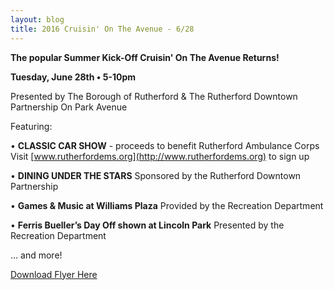 ```yaml
---
layout: blog
title: 2016 Cruisin' On The Avenue - 6/28
---
```


**The popular Summer Kick-Off Cruisin' On The Avenue Returns!**

**Tuesday, June 28th • 5-10pm**

Presented by The Borough of Rutherford & The Rutherford Downtown Partnership
On Park Avenue

Featuring: 

• **CLASSIC CAR SHOW** - proceeds to benefit Rutherford Ambulance Corps
Visit [www.rutherfordems.org](http://www.rutherfordems.org) to sign up

• **DINING UNDER THE STARS**
Sponsored by the Rutherford Downtown Partnership

• **Games & Music at Williams Plaza**
Provided by the Recreation Department

• **Ferris Bueller’s Day Off shown at Lincoln Park**
Presented by the Recreation Department

... and more!

[Download Flyer Here](http://static.rutherford-nj.com/recreation/CruisinTheAve2016.pdf)

